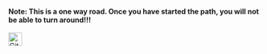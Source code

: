 **Note: This is a one way road. Once you have started the path, you will not be able to turn around!!!**
<br>
<br>
<img alt="GitHub commit activity" src="https://img.shields.io/github/commit-activity/y/tamga05/Tasks_by_Ignat?style=flat-square" height="27">
